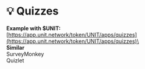 # 💡 Quizzes

**Example with $UNIT:** \
[https://app.unit.network/token/UNIT/apps/quizzes](https://app.unit.network/token/UNIT/apps/quizzes)\
\
**Similar**\
SurveyMonkey\
Quizlet
